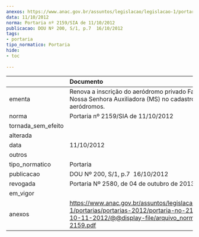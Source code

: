 ```yaml
---
anexos: https://www.anac.gov.br/assuntos/legislacao/legislacao-1/portarias/portarias-2012/portaria-no-2159-sia-de-10-11-2012/@@display-file/arquivo_norma/PA2012-2159.pdf
data: 11/10/2012
norma: Portaria nº 2159/SIA de 11/10/2012
publicacao: DOU Nº 200, S/1, p.7  16/10/2012
tags:
- portaria
tipo_normatico: Portaria
hide: 
- toc 
 
---
```


|                    | Documento                                                                                                                                                         |
|:-------------------|:------------------------------------------------------------------------------------------------------------------------------------------------------------------|
| ementa             | Renova a inscrição do aeródromo privado Fazenda Nossa Senhora Auxiliadora (MS) no cadastro de aeródromos.                                                         |
| norma              | Portaria nº 2159/SIA de 11/10/2012                                                                                                                                |
| tornada_sem_efeito |                                                                                                                                                                   |
| alterada           |                                                                                                                                                                   |
| data               | 11/10/2012                                                                                                                                                        |
| outros             |                                                                                                                                                                   |
| tipo_normatico     | Portaria                                                                                                                                                          |
| publicacao         | DOU Nº 200, S/1, p.7  16/10/2012                                                                                                                                  |
| revogada           | Portaria Nº 2580, de 04 de outubro de 2013                                                                                                                        |
| em_vigor           |                                                                                                                                                                   |
| anexos             | https://www.anac.gov.br/assuntos/legislacao/legislacao-1/portarias/portarias-2012/portaria-no-2159-sia-de-10-11-2012/@@display-file/arquivo_norma/PA2012-2159.pdf |